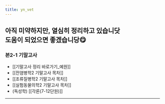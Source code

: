 ```yaml
---
title: yn_vet
---
```


아직 미약하지만, 열심히 정리하고 있습니닷<br>
도움이 되었으면 좋겠습니당😋
---

### 본2-1 기말고사
- [[기말고사 정리 바로가기_예원]]
-   [[전염병학2 기말고사 목차]]
-   [[조류질병학2 기말고사 목차]]
-   [[실험동물의학2 기말고사 목차]]
-   (독성학) [[각론(7-12단원)]]

---
